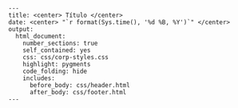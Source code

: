     ---
    title: <center> Título </center>
    date: <center> "`r format(Sys.time(), '%d %B, %Y')`" </center>
    output: 
      html_document:
        number_sections: true
        self_contained: yes
        css: css/corp-styles.css
        highlight: pygments
        code_folding: hide
        includes:
          before_body: css/header.html
          after_body: css/footer.html
    ---
